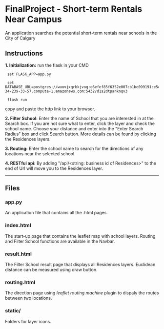 # FinalProject - Short-term Rentals Near Campus
An application searches the potential short-term rentals near schools in the City of Calgary

## Instructions
**1. Initialization:**
  run the flask in your CMD

     set FLASK_APP=app.py

     set DATABASE_URL=postgres://wuovjxqrbkjvoq:e6efef85f6352e007cb1be099191ce544516f7286535d13e71e8e7b16d34e2e4@ec2-34-239-33-57.compute-1.amazonaws.com:5432/d1s2dtpanknqv3

     flask run 
  copy and paste the http link to your browser.

**2. Filter School:**
Enter the name of School that you are interested in at the Search box. If you are not sure what to enter, click the layer and check the school name. Choose your distance and enter into the "Enter Search Radius" box and click Search button. More details can be found by clicking the Residences layers.

**3. Routing:**
  Enter the school name to search for the directions of any locations near the selected school.

**4. RESTful api:**
  By adding "/api/<string: business id of Residences>" to the end of Url will move
  you to the Residences layer.
***
## Files

### app.py
An application file that contains all the .html pages.

### index.html
The start-up page that contains the leaflet map with school layers. Routing and Filter School functions are available in the Navbar.

### result.html
The Filter School result page that displays all Residences layers. Euclidean distance can be measured using draw button.

### routing.html
The direction page using *leaflet routing machine* plugin to dispaly the routes between two locations.

### static/
Folders for layer icons.
